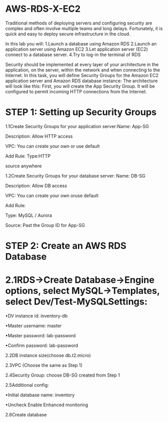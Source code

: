 # AWS-RDS-X-EC2


Traditional methods of deploying servers and configuring security are complex and often involve multiple teams and long delays. 
Fortunately, it is quick and easy to deploy secure infrastructure in the cloud.




In this lab you will:
1.Launch a database using Amazon RDS
2.Launch an application server using Amazon EC2
3.Let application server (EC2) connect to a database server.
4.Try to log-in the terminal of RDS


Security should be implemented at every layer of your architecture in the application, on the server, within the network and when connecting to the Internet.
In this task, you will define Security Groups for the Amazon EC2 application server and Amazon RDS database instance:
The architecture will look like this:
First, you will create the App Security Group. It will be configured to permit incoming HTTP connections from the Internet.

# STEP 1: Setting up Security Groups
1.1Create Security Groups for your application server:Name: App-SG

Description: Allow HTTP access

VPC: You can create your own or use default

Add Rule: Type:HTTP

source anywhere



1.2Create Security Groups for your database server:
Name: DB-SG

Description: Allow DB access

VPC: You can create your own oruse default

Add Rule: 

Type: MySQL / Aurora

Source: Past the Group ID for App-SG

# STEP 2: Create an AWS RDS Database

# 2.1RDS→Create Database→Engine options, select MySQL→Templates, select Dev/Test-MySQLSettings:

•DV instance id: inventory-db

•Master username: master

•Master password: lab-password

•Confirm password: lab-password

2.2DB instance size(choose db.t2.micro)

2.3VPC (Choose the same as Step 1)

2.4Security Group: choose DB-SG created from Step 1

2.5Additional config:

•Initial database name: inventory

•Uncheck Enable Enhanced monitoring

2.6Create database
